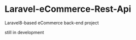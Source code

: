 # Laravel-eCommerce-Rest-Api
<p>Laravel8-based eCommerce back-end project</p>
<p>still in development</p>
